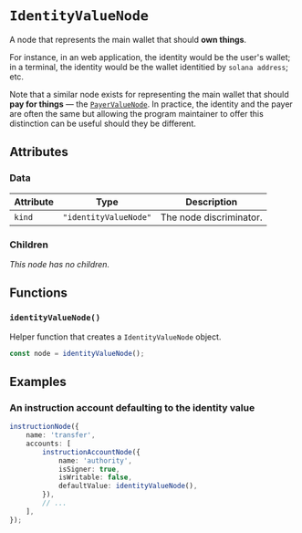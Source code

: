 # `IdentityValueNode`

A node that represents the main wallet that should **own things**.

For instance, in an web application, the identity would be the user's wallet; in a terminal, the identity would be the wallet identitied by `solana address`; etc.

Note that a similar node exists for representing the main wallet that should **pay for things** — the [`PayerValueNode`](./PayerValueNode.md). In practice, the identity and the payer are often the same but allowing the program maintainer to offer this distinction can be useful should they be different.

## Attributes

### Data

| Attribute | Type                  | Description             |
| --------- | --------------------- | ----------------------- |
| `kind`    | `"identityValueNode"` | The node discriminator. |

### Children

_This node has no children._

## Functions

### `identityValueNode()`

Helper function that creates a `IdentityValueNode` object.

```ts
const node = identityValueNode();
```

## Examples

### An instruction account defaulting to the identity value

```ts
instructionNode({
    name: 'transfer',
    accounts: [
        instructionAccountNode({
            name: 'authority',
            isSigner: true,
            isWritable: false,
            defaultValue: identityValueNode(),
        }),
        // ...
    ],
});
```
